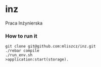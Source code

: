 inz
===

Praca Inżynierska

### How to run it

```
git clone git@github.com:mliszcz/inz.git
./rebar compile
./run_env.sh
>application:start(storage).
```


